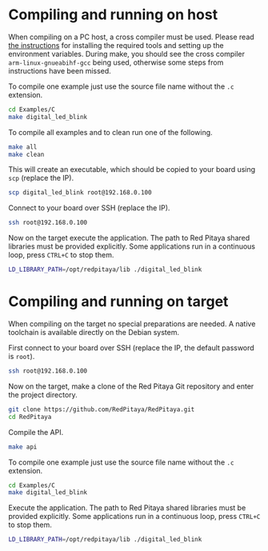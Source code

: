 # Compiling and running on host

When compiling on a PC host, a cross compiler must be used. Please read [the instructions](../../README.md) for installing the required tools and setting up the environment variables. During make, you should see the cross compiler `arm-linux-gnueabihf-gcc` being used, otherwise some steps from instructions have been missed.

To compile one example just use the source file name without the `.c` extension.
```bash
cd Examples/C
make digital_led_blink
```
To compile all examples and to clean run one of the following.
```bash
make all
make clean
```

This will create an executable, which should be copied to your board using `scp` (replace the IP).
```bash
scp digital_led_blink root@192.168.0.100
```

Connect to your board over SSH (replace the IP).
```bash
ssh root@192.168.0.100
```

Now on the target execute the application. The path to Red Pitaya shared libraries must be provided explicitly. Some applications run in a continuous loop, press `CTRL+C` to stop them.
```bash
LD_LIBRARY_PATH=/opt/redpitaya/lib ./digital_led_blink
```

# Compiling and running on target

When compiling on the target no special preparations are needed. A native toolchain is available directly on the Debian system.

First connect to your board over SSH (replace the IP, the default password is `root`).
```bash
ssh root@192.168.0.100
```

Now on the target, make a clone of the Red Pitaya Git repository and enter the project directory.
```bash
git clone https://github.com/RedPitaya/RedPitaya.git
cd RedPitaya
```

Compile the API.
```bash
make api
```

To compile one example just use the source file name without the `.c` extension.
```bash
cd Examples/C
make digital_led_blink
```

Execute the application. The path to Red Pitaya shared libraries must be provided explicitly. Some applications run in a continuous loop, press `CTRL+C` to stop them.
```bash
LD_LIBRARY_PATH=/opt/redpitaya/lib ./digital_led_blink
```
